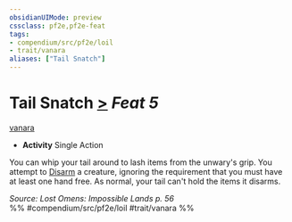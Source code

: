 ```yaml
---
obsidianUIMode: preview
cssclass: pf2e,pf2e-feat
tags:
- compendium/src/pf2e/loil
- trait/vanara
aliases: ["Tail Snatch"]
---
```

# Tail Snatch  [>](/rules/core-rulebook/chapter-9-playing-the-game.md#Actions "Single Action") *Feat 5*  
[vanara](/rules/traits/vanara-loil.md)  

- **Activity** Single Action

You can whip your tail around to lash items from the unwary's grip. You attempt to [Disarm](/rules/actions/disarm.md) a creature, ignoring the requirement that you must have at least one hand free. As normal, your tail can't hold the items it disarms.

*Source: Lost Omens: Impossible Lands p. 56*  
%% #compendium/src/pf2e/loil #trait/vanara %%